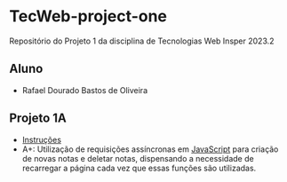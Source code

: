 # TecWeb-project-one
Repositório do Projeto 1 da disciplina de Tecnologias Web Insper 2023.2

## Aluno
- Rafael Dourado Bastos de Oliveira

## Projeto 1A
- [Instruções](https://barbaratieko.github.io/tecweb.2023.2/projetos/projeto1/projeto1a/)
- A+: Utilização de requisições assíncronas em [JavaScript](./scripts/script.js) para criação de novas notas e deletar notas, dispensando a necessidade de recarregar a página cada vez que essas funções são utilizadas.
